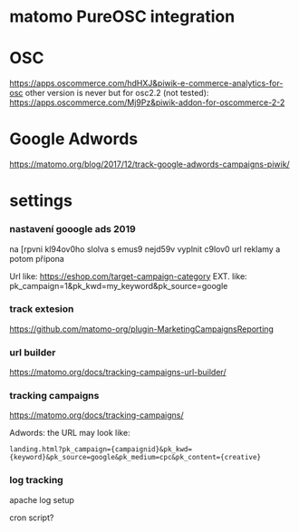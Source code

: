 # matomo PureOSC integration


OSC
=======
https://apps.oscommerce.com/hdHXJ&piwik-e-commerce-analytics-for-osc
other version is never but for osc2.2 (not tested): 
https://apps.oscommerce.com/Mj9Pz&piwik-addon-for-oscommerce-2-2



Google Adwords 
=================

https://matomo.org/blog/2017/12/track-google-adwords-campaigns-piwik/


settings
==============

### nastavení gooogle ads 2019
na [rpvni kl94ov0ho slolva s emus9 nejd59v vyplnit c9lov0 url reklamy a potom přípona

Url like: https://eshop.com/target-campaign-category
EXT. like: pk_campaign=1&pk_kwd=my_keyword&pk_source=google 


### track extesion

https://github.com/matomo-org/plugin-MarketingCampaignsReporting


### url builder

https://matomo.org/docs/tracking-campaigns-url-builder/

### tracking campaigns

https://matomo.org/docs/tracking-campaigns/

Adwords: the URL may look like: 

	landing.html?pk_campaign={campaignid}&pk_kwd={keyword}&pk_source=google&pk_medium=cpc&pk_content={creative}
	
### log tracking

apache log setup

cron script?
